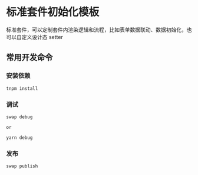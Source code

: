 # 标准套件初始化模板

标准套件，可以定制套件内渲染逻辑和流程，比如表单数据联动、数据初始化，也可以自定义设计态 setter

## 常用开发命令

### 安装依赖

```
tnpm install
```

### 调试

```
swap debug

or

yarn debug
```

### 发布

```
swap publish
```
